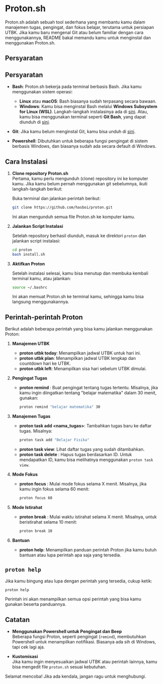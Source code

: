 # Proton.sh

Proton.sh adalah sebuah tool sederhana yang membantu kamu dalam manajemen tugas, pengingat, dan fokus belajar, terutama untuk persiapan UTBK. Jika kamu baru mengenal Git atau belum familiar dengan cara menggunakannya, README bakal memandu kamu untuk menginstal dan menggunakan Proton.sh.

## Persyaratan
## Persyaratan
- **Bash**: Proton.sh bekerja pada terminal berbasis Bash. Jika kamu menggunakan sistem operasi:
  - **Linux** atau **macOS**: Bash biasanya sudah terpasang secara bawaan.
  - **Windows**: Kamu bisa menginstal Bash melalui **Windows Subsystem for Linux (WSL)**. Langkah-langkah instalasinya ada di [sini](https://docs.microsoft.com/en-us/windows/wsl/install). Atau, kamu bisa menggunakan terminal seperti **Git Bash**, yang dapat diunduh di [sini](https://gitforwindows.org/).
  
- **Git**: Jika kamu belum menginstal Git, kamu bisa unduh di [sini](https://git-scm.com/).
- **Powershell**: Dibutuhkan untuk beberapa fungsi pengingat di sistem berbasis Windows, dan biasanya sudah ada secara default di Windows.

## Cara Instalasi

1. **Clone repository Proton.sh**  
   Pertama, kamu perlu mengunduh (clone) repository ini ke komputer kamu. Jika kamu belum pernah menggunakan git sebelumnya, ikuti langkah-langkah berikut:
   
   Buka terminal dan jalankan perintah berikut:
   ```bash
   git clone https://github.com/hasboi/proton.git
   ```

   Ini akan mengunduh semua file Proton.sh ke komputer kamu.

2. **Jalankan Script Instalasi**
   
   Setelah repository berhasil diunduh, masuk ke direktori `proton` dan jalankan script instalasi:
   ```bash
   cd proton
   bash install.sh
   ```

3. **Aktifkan Proton**
   
   Setelah instalasi selesai, kamu bisa menutup dan membuka kembali terminal kamu, atau jalankan:
   ```bash
   source ~/.bashrc
   ```
   Ini akan memuat Proton.sh ke terminal kamu, sehingga kamu bisa langsung menggunakannya.

## Perintah-perintah Proton

Berikut adalah beberapa perintah yang bisa kamu jalankan menggunakan Proton:

1. **Manajemen UTBK**
   - **proton utbk today**: Menampilkan jadwal UTBK untuk hari ini.
   - **proton utbk plan**: Menampilkan jadwal UTBK lengkap dan countdown hari ke UTBK.
   - **proton utbk left**: Menampilkan sisa hari sebelum UTBK dimulai.

2. **Pengingat Tugas**
   - **proton remind <tugas> <menit>**: Buat pengingat tentang tugas tertentu. Misalnya, jika kamu ingin diingatkan tentang "belajar matematika" dalam 30 menit, gunakan:
     ```bash
     proton remind "belajar matematika" 30
     ```

3. **Manajemen Tugas**
   - **proton task add <nama_tugas>**: Tambahkan tugas baru ke daftar tugas. Misalnya:
     ```bash
     proton task add "Belajar Fisika"
     ```
   - **proton task view**: Lihat daftar tugas yang sudah ditambahkan.
   - **proton task delete <id>**: Hapus tugas berdasarkan ID. Untuk mendapatkan ID, kamu bisa melihatnya menggunakan `proton task view`.

4. **Mode Fokus**
   - **proton focus <menit>**: Mulai mode fokus selama X menit. Misalnya, jika kamu ingin fokus selama 60 menit:
     ```bash
     proton focus 60
     ```

5. **Mode Istirahat**
   - **proton break <menit>**: Mulai waktu istirahat selama X menit. Misalnya, untuk beristirahat selama 10 menit:
     ```bash
     proton break 10
     ```

6. **Bantuan**
   - **proton help**: Menampilkan panduan perintah Proton jika kamu butuh bantuan atau lupa perintah apa saja yang tersedia.

## `proton help`

Jika kamu bingung atau lupa dengan perintah yang tersedia, cukup ketik:
```bash
proton help
```
Perintah ini akan menampilkan semua opsi perintah yang bisa kamu gunakan beserta panduannya.

## Catatan

- **Menggunakan Powershell untuk Pengingat dan Beep**  
   Beberapa fungsi Proton, seperti pengingat (`remind`), membutuhkan Powershell untuk menampilkan notifikasi. Biasanya ada sih di Windows, tapi cek lagi aja.
   
- **Kustomisasi**  
   Jika kamu ingin menyesuaikan jadwal UTBK atau perintah lainnya, kamu bisa mengedit file `proton.sh` sesuai kebutuhan.

Selamat mencoba! Jika ada kendala, jangan ragu untuk menghubungi.